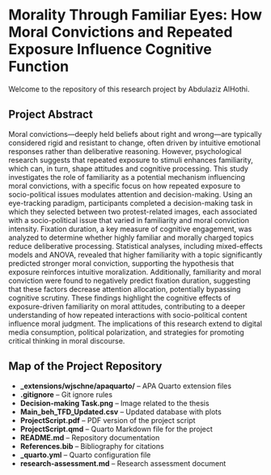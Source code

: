 # Morality Through Familiar Eyes: How Moral Convictions and Repeated Exposure Influence Cognitive Function

Welcome to the repository of this research project by Abdulaziz AlHothi. 

## Project Abstract

Moral convictions—deeply held beliefs about right and wrong—are typically considered rigid and resistant to change, often driven by intuitive emotional responses rather than deliberative reasoning. However, psychological research suggests that repeated exposure to stimuli enhances familiarity, which can, in turn, shape attitudes and cognitive processing. This study investigates the role of familiarity as a potential mechanism influencing moral convictions, with a specific focus on how repeated exposure to socio-political issues modulates attention and decision-making. Using an eye-tracking paradigm, participants completed a decision-making task in which they selected between two protest-related images, each associated with a socio-political issue that varied in familiarity and moral conviction intensity. Fixation duration, a key measure of cognitive engagement, was analyzed to determine whether highly familiar and morally charged topics reduce deliberative processing. Statistical analyses, including mixed-effects models and ANOVA, revealed that higher familiarity with a topic significantly predicted stronger moral conviction, supporting the hypothesis that exposure reinforces intuitive moralization. Additionally, familiarity and moral conviction were found to negatively predict fixation duration, suggesting that these factors decrease attention allocation, potentially bypassing cognitive scrutiny. These findings highlight the cognitive effects of exposure-driven familiarity on moral attitudes, contributing to a deeper understanding of how repeated interactions with socio-political content influence moral judgment. The implications of this research extend to digital media consumption, political polarization, and strategies for promoting critical thinking in moral discourse.

## Map of the Project Repository

- **_extensions/wjschne/apaquarto/** – APA Quarto extension files
- **.gitignore** – Git ignore rules
- **Decision-making Task.png** – Image related to the thesis
- **Main_beh_TFD_Updated.csv** – Updated database with plots
- **ProjectScript.pdf** – PDF version of the project script
- **ProjectScript.qmd** – Quarto Markdown file for the project
- **README.md** – Repository documentation
- **References.bib** – Bibliography for citations
- **_quarto.yml** – Quarto configuration file
- **research-assessment.md** – Research assessment document

